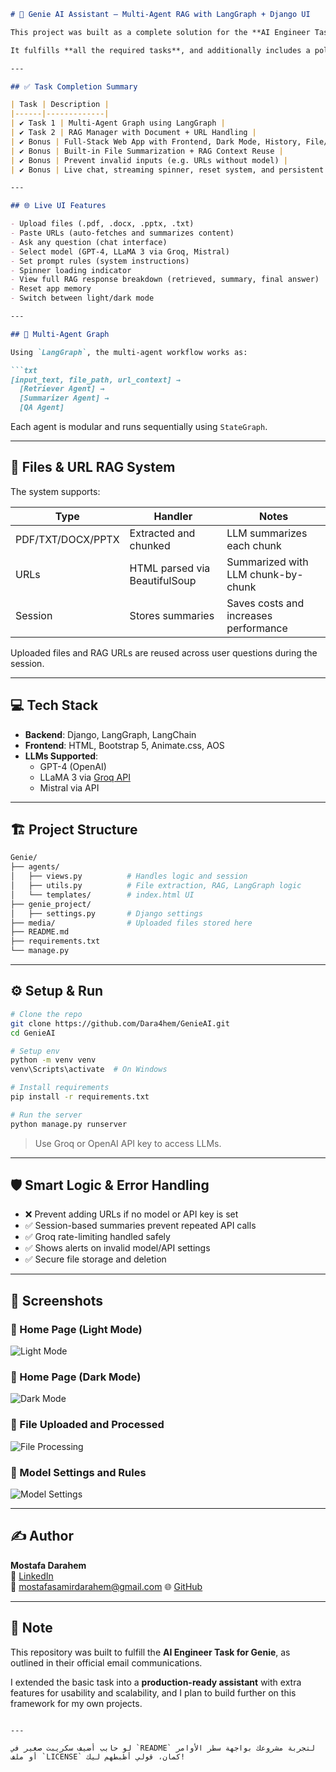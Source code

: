 ```markdown
# 🤖 Genie AI Assistant – Multi-Agent RAG with LangGraph + Django UI

This project was built as a complete solution for the **AI Engineer Task** provided by Genie CRM.

It fulfills **all the required tasks**, and additionally includes a polished **full-stack assistant interface** built with Django, Bootstrap 5, LangGraph, and LangChain.

---

## ✅ Task Completion Summary

| Task | Description |
|------|-------------|
| ✔️ Task 1 | Multi-Agent Graph using LangGraph |
| ✔️ Task 2 | RAG Manager with Document + URL Handling |
| ✔️ Bonus | Full-Stack Web App with Frontend, Dark Mode, History, File/URL Upload |
| ✔️ Bonus | Built-in File Summarization + RAG Context Reuse |
| ✔️ Bonus | Prevent invalid inputs (e.g. URLs without model) |
| ✔️ Bonus | Live chat, streaming spinner, reset system, and persistent session |

---

## 🌐 Live UI Features

- Upload files (.pdf, .docx, .pptx, .txt)
- Paste URLs (auto-fetches and summarizes content)
- Ask any question (chat interface)
- Select model (GPT-4, LLaMA 3 via Groq, Mistral)
- Set prompt rules (system instructions)
- Spinner loading indicator
- View full RAG response breakdown (retrieved, summary, final answer)
- Reset app memory
- Switch between light/dark mode

---

## 🧠 Multi-Agent Graph

Using `LangGraph`, the multi-agent workflow works as:

```txt
[input_text, file_path, url_context] →
  [Retriever Agent] →
  [Summarizer Agent] →
  [QA Agent]
```

Each agent is modular and runs sequentially using `StateGraph`.

---

## 📁 Files & URL RAG System

The system supports:

| Type       | Handler                        | Notes |
|------------|--------------------------------|-------|
| PDF/TXT/DOCX/PPTX | Extracted and chunked      | LLM summarizes each chunk |
| URLs       | HTML parsed via BeautifulSoup | Summarized with LLM chunk-by-chunk |
| Session    | Stores summaries               | Saves costs and increases performance |

Uploaded files and RAG URLs are reused across user questions during the session.

---

## 💻 Tech Stack

- **Backend**: Django, LangGraph, LangChain
- **Frontend**: HTML, Bootstrap 5, Animate.css, AOS
- **LLMs Supported**:
  - GPT-4 (OpenAI)
  - LLaMA 3 via [Groq API](https://groq.com/)
  - Mistral via API

---

## 🏗️ Project Structure

```bash
Genie/
├── agents/
│   ├── views.py          # Handles logic and session
│   ├── utils.py          # File extraction, RAG, LangGraph logic
│   └── templates/        # index.html UI
├── genie_project/
│   ├── settings.py       # Django settings
├── media/                # Uploaded files stored here
├── README.md
├── requirements.txt
└── manage.py
```

---

## ⚙️ Setup & Run

```bash
# Clone the repo
git clone https://github.com/Dara4hem/GenieAI.git
cd GenieAI

# Setup env
python -m venv venv
venv\Scripts\activate  # On Windows

# Install requirements
pip install -r requirements.txt

# Run the server
python manage.py runserver
```

> Use Groq or OpenAI API key to access LLMs.

---

## 🛡️ Smart Logic & Error Handling

- ❌ Prevent adding URLs if no model or API key is set
- ✅ Session-based summaries prevent repeated API calls
- ✅ Groq rate-limiting handled safely
- ✅ Shows alerts on invalid model/API settings
- ✅ Secure file storage and deletion

---


## 📸 Screenshots

### 🌟 Home Page (Light Mode)
![Light Mode](screenshots/1.png)

### 🌙 Home Page (Dark Mode)
![Dark Mode](screenshots/2.png)

### 📂 File Uploaded and Processed
![File Processing](screenshots/3.png)

### 🔧 Model Settings and Rules
![Model Settings](screenshots/4.png)


---

## ✍️ Author

**Mostafa Darahem**  
💼 [LinkedIn](https://www.linkedin.com/in/mostafa-darahem/)  
📧 mostafasamirdarahem@gmail.com
🌐 [GitHub](https://github.com/Dara4hem/GenieAI)

---

## 📌 Note

This repository was built to fulfill the **AI Engineer Task for Genie**, as outlined in their official email communications.

I extended the basic task into a **production-ready assistant** with extra features for usability and scalability, and I plan to build further on this framework for my own projects.

```

---

لو حابب أضيف سكريبت صغير في `README` لتجربة مشروعك بواجهة سطر الأوامر أو ملف `LICENSE` كمان، قولي أظبطهم ليك!
